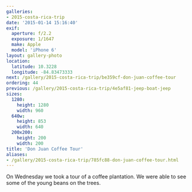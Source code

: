 ```yaml
---
galleries:
- 2015-costa-rica-trip
date: '2015-01-14 15:16:40'
exif:
  aperture: f/2.2
  exposure: 1/1647
  make: Apple
  model: 'iPhone 6'
layout: gallery-photo
location:
  latitude: 10.3228
  longitude: -84.83473333
next: /gallery/2015-costa-rica-trip/be359cf-don-juan-coffee-tour
ordering: 44
previous: /gallery/2015-costa-rica-trip/4e5af81-jeep-boat-jeep
sizes:
  1280:
    height: 1280
    width: 960
  640w:
    height: 853
    width: 640
  200x200:
    height: 200
    width: 200
title: 'Don Juan Coffee Tour'
aliases:
- /gallery/2015-costa-rica-trip/785fc88-don-juan-coffee-tour.html
---
```


On Wednesday we took a tour of a coffee plantation. We were able to see some of the young beans on the trees.
